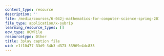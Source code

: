 ```yaml
---
content_type: resource
description: ''
file: /media/courses/6-042j-mathematics-for-computer-science-spring-2015/e1f1047733d934b3d37353969e4dc835_n0lce1dMAh8.srt
file_type: application/x-subrip
learning_resource_types: []
ocw_type: OCWFile
resourcetype: Other
title: 3play caption file
uid: e1f10477-33d9-34b3-d373-53969e4dc835
---
```

